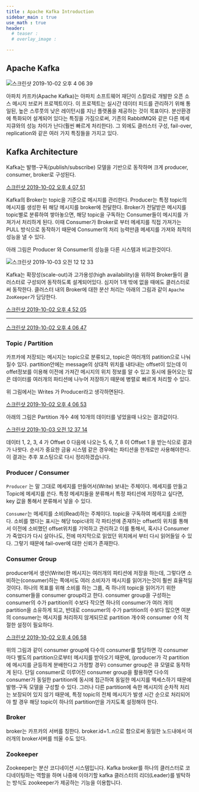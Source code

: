 ```yaml
---
title : Apache Kafka Introduction
sidebar_main : true
use_math : true
header:
  # teaser :
  # overlay_image :

---
```

## Apache Kafka

![스크린샷 2019-10-02 오후 4 06 39](https://user-images.githubusercontent.com/44635266/66056360-f2dac700-e571-11e9-9758-2abb8105fc29.png)


아파치 카프카(Apache Kafka)는 아파치 소프트웨어 재단이 스칼라로 개발한 오픈 소스 메시지 브로커 프로젝트이다. 이 프로젝트는 실시간 데이터 피드를 관리하기 위해 통일된, 높은 스루풋의 낮은 레이턴시를 지닌 플랫폼을 제공하는 것이 목표이다. 
분산환경에 특화되어 설계되어 있다는 특징을 가짐으로써, 기존의 RabbitMQ와 같은 다른 메세지큐와의 성능 차이가 난다(훨씬 빠르게 처리한다). 그 외에도 클러스터 구성, fail-over, replication와 같은 여러 가지 특징들을 가지고 있다.


## Kafka Architecture

Kafka는 발행-구독(publish/subscribe) 모델을 기반으로 동작하며 크게 producer, consumer, broker로 구성된다.

[스크린샷 2019-10-02 오후 4 07 51](https://user-images.githubusercontent.com/44635266/66056393-fbcb9880-e571-11e9-905d-c71b612ddc63.png)

Kafka의 Broker는 topic을 기준으로 메시지를 관리한다. Producer는 특정 topic의 메시지를 생성한 뒤 해당 메시지를 broker에 전달한다. Broker가 전달받은 메시지를 topic별로 분류하여 쌓아놓으면, 해당 topic을 구독하는 Consumer들이 메시지를 가져가서 처리하게 된다. 이때 Consumer가 Broker로 부터 메세지를 직접 가져가는 PULL 방식으로 동작하기 때문에 Consumer의 처리 능력만큼 메세지를 가져와 최적의 성능을 낼 수 있다.

아래 그림은 Producer 와 Consumer의 성능을 다른 시스템과 비교한것이다.

![스크린샷 2019-10-03 오전 12 12 33](https://user-images.githubusercontent.com/44635266/66056712-857b6600-e572-11e9-99af-5ad6e19ea126.png)

Kafka는 확장성(scale-out)과 고가용성(high availability)을 위하여 Broker들이 클러스터로 구성되어 동작하도록 설계되어있다. 심지어 1개 밖에 없을 때에도 클러스터로써 동작한다. 클러스터 내의 Broker에 대한 분산 처리는 아래의 그림과 같이 `Apache ZooKeeper`가 담당한다.

[스크린샷 2019-10-02 오후 4 52 05](https://user-images.githubusercontent.com/44635266/66056397-fd955c00-e571-11e9-9ef1-9557898e710f.png)

---

[스크린샷 2019-10-02 오후 4 06 47](https://user-images.githubusercontent.com/44635266/66056412-02f2a680-e572-11e9-86db-6c81cb177b01.png)

### Topic / Partition

카프카에 저장되는 메시지는 topic으로 분류되고, topic은 여러개의 patition으로 나눠질수 있다. partition안에는 message의 상대적 위치를 내타내는 offset이 있는데 이 offet정보를 이용해 이전에 가져간 메시지의 위치 정보를 알 수 있고 동시에 들어오는 많은 데이터를 여러개의 파티션에 나누어 저장하기 때문에 병렬로 빠르게 처리할 수 있다.

위 그림에서는 Writes 가 Producer라고 생각하면된다.

[스크린샷 2019-10-02 오후 4 06 53](https://user-images.githubusercontent.com/44635266/66056413-02f2a680-e572-11e9-99ba-2e876dad5403.png)

아래의 그림은 Partition 개수 4에 10개의 데이터를 넣었을때 나오는 결과값이다.

[스크린샷 2019-10-03 오전 12 37 14](https://user-images.githubusercontent.com/44635266/66058988-43542380-e576-11e9-9edd-d6d55b93742d.png)

데이터 1, 2, 3, 4 가 Offset 0 다음에 나오는 5, 6, 7, 8 이 Offset 1 을 받는식으로 결과가 나왓다. 순서가 중요한 금융 시스템 같은 경우에는 파티션을 한개로만 사용해야한다. 이 결과는 추후 포스팅으로 다시 정리하겠습니다.

### Producer / Consumer

`Producer` 는 말 그대로 메세지를 만들어서(Write) 보내는 주체이다. 메세지를 만들고 Topic에 메세지를 쓴다. 특정 메세지들을 분류해서 특정 파티션에 저장하고 싶다면, key 값을 통해서 분류해서 넣을 수 있다. 

`Consumer`는 메세지를 소비(Read)하는 주체이다. topic을 구독하여 메세지를 소비한다. 소비를 했다는 표시는 해당 topic내의 각 파티션에 존재하는 offset의 위치를 통해서 이전에 소비했던 offset위치를 기억하고 관리하고 이를 통해서, 혹시나 Consumer가 죽었다가 다시 살아나도, 전에 마지막으로 읽었던 위치에서 부터 다시 읽어들일 수 있다. 그렇기 때문에 fail-over에 대한 신뢰가 존재한다.

### Consumer Group

producer에서 생산(Write)한 메시지는 여러개의 파티션에 저장을 하는데, 그렇다면 소비하는(consumer)하는 쪽에서도 여러 소비자가 메시지를 읽어가는것이 훨씬 효율적일 것이다. 하나의 목표를 위해 소비를 하는 그룹, 즉 하나의 topic을 읽어가기 위한 consumer들을 consumer group라고 한다.
consumer group을 구성하는 consumer의 수가 partition의 수보다 작으면 하나의 consumer가 여러 개의 partition을 소유하게 되고, 반대로 consumer의 수가 partition의 수보다 많으면 여분의 consumer는 메시지를 처리하지 않게되므로 partition 개수와 consumer 수의 적절한 설정이 필요하다.

[스크린샷 2019-10-02 오후 4 06 58](https://user-images.githubusercontent.com/44635266/66056419-06862d80-e572-11e9-9e47-ce1f0ac14c82.png)

위의 그림과 같이 consumer group에 다수의 consumer를 할당하면 각 consumer마다 별도의 partition으로부터 메시지를 받아오기 때문에, (producer가 각 partition에 메시지를 균등하게 분배한다고 가정할 경우) consumer group은 큐 모델로 동작하게 된다.
단일 consumer로 이루어진 consumer group을 활용하면 다수의 consumer가 동일한 partition에 동시에 접근하여 동일한 메시지를 액세스하기 때문에 발행-구독 모델을 구성할 수 있다.
그러나 다른 partition에 속한 메시지의 순차적 처리는 보장되어 있지 않기 때문에, 특정 topic의 전체 메시지가 발생 시간 순으로 처리되어야 할 경우 해당 topic이 하나의 partition만을 가지도록 설정해야 한다.

### Broker

broker는 카프카의 서버를 칭한다. broker.id=1..n으로 함으로써 동일한 노드내에서 여러개의 broker서버를 띄울 수도 있다. 

### Zookeeper

Zookeeper는 분산 코디네이션 시스템입니다. Kafka broker를 하나의 클러스터로 코디네이팅하는 역할을 하며 나중에 이야기할 kafka 클러스터의 리더(Leader)를 발탁하는 방식도 zookeeper가 제공하는 기능을 이용합니다.

